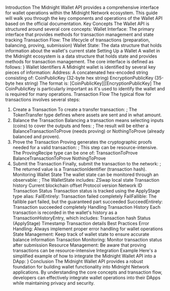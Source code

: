 Introduction
The Midnight Wallet API provides a comprehensive interface for wallet operations within the Midnight Network ecosystem. This guide will walk you through the key components and operations of the Wallet API based on the official documentation.
Key Concepts
The Wallet API is structured around several core concepts:
Wallet Interface: The primary interface that provides methods for transaction management and state tracking
Transaction Flow: The lifecycle of transactions (preparation, balancing, proving, submission)
Wallet State: The data structure that holds information about the wallet's current state
Setting Up a Wallet
A wallet in the Midnight ecosystem is a data structure that holds state and provides methods for transaction management. The core interface is defined as follows:
}
Wallet Identifiers
A Midnight wallet is identified by several key pieces of information:
Address: A concatenated hex-encoded string consisting of:
CoinPublicKey (32-byte hex string)
EncryptionPublicKey (35-byte hex string)
The format is: [CoinPublicKey]|[EncryptionPublicKey]
The CoinPublicKey is particularly important as it's used to identify the wallet and is required for many operations.
Transaction Flow
The typical flow for transactions involves several steps:
1. Create a Transaction
To create a transfer transaction:
;
The TokenTransfer type defines where assets are sent and in what amount.
2. Balance the Transaction
Balancing a transaction means selecting inputs (coins) to cover the outputs and fees:
;
The result will be either a BalanceTransactionToProve (needs proving) or NothingToProve (already balanced and proven).
3. Prove the Transaction
Proving generates the cryptographic proofs needed for a valid transaction:
;
This step can be resource-intensive. The ProvingRecipe type can be one of:
TransactionToProve
BalanceTransactionToProve
NothingToProve
4. Submit the Transaction
Finally, submit the transaction to the network:
;
The returned value is a TransactionIdentifier (transaction hash).
Monitoring Wallet State
The wallet state can be monitored through an observable:
;
The WalletState includes:
ZSwap local state
Transaction history
Current blockchain offset
Protocol version
Network ID
Transaction Status
Transaction status is tracked using the ApplyStage type alias:
FailEntirely: Transaction failed completely
FailFallible: The fallible part failed, but the guaranteed part succeeded
SucceedEntirely: Transaction succeeded completely
Handling Transaction History
Each transaction is recorded in the wallet's history as a TransactionHistoryEntry, which includes:
Transaction hash
Status (ApplyStage)
Timestamp
Transaction details
Best Practices
Error Handling: Always implement proper error handling for wallet operations
State Management: Keep track of wallet state to ensure accurate balance information
Transaction Monitoring: Monitor transaction status after submission
Resource Management: Be aware that proving transactions can be resource-intensive
Integration Example
Here's a simplified example of how to integrate the Midnight Wallet API into a DApp:
}
Conclusion
The Midnight Wallet API provides a robust foundation for building wallet functionality into Midnight Network applications. By understanding the core concepts and transaction flow, developers can effectively integrate wallet operations into their DApps while maintaining privacy and security.